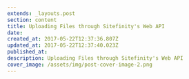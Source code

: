 ```yaml
---
extends: _layouts.post
section: content
title: Uploading Files through Sitefinity's Web API
date: 
created_at: 2017-05-22T12:37:36.807Z
updated_at: 2017-05-22T12:37:40.023Z
published_at: 
description: Uploading Files through Sitefinity's Web API
cover_image: /assets/img/post-cover-image-2.png
---
```




